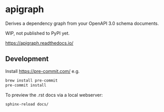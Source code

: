 # apigraph
Derives a dependency graph from your OpenAPI 3.0 schema documents.

WIP, not published to PyPI yet.

https://apigraph.readthedocs.io/


## Development

Install https://pre-commit.com/ e.g.

```bash
brew install pre-commit
pre-commit install
```

To preview the .rst docs via a local webserver:

```bash
sphinx-reload docs/
```
